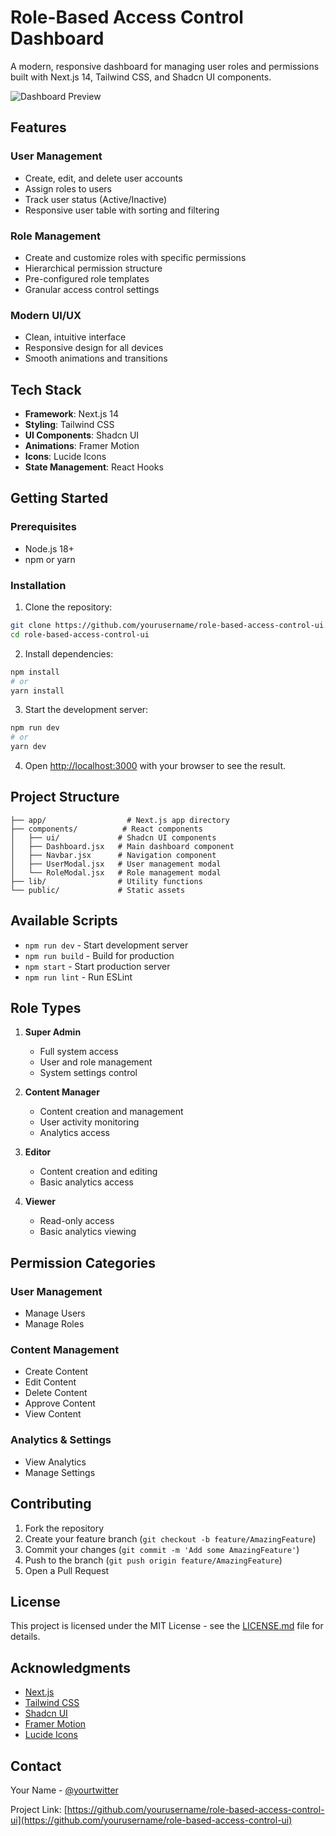 # Role-Based Access Control Dashboard

A modern, responsive dashboard for managing user roles and permissions built with Next.js 14, Tailwind CSS, and Shadcn UI components.

![Dashboard Preview](./public/dashboard.png)

## Features

### User Management
- Create, edit, and delete user accounts
- Assign roles to users
- Track user status (Active/Inactive)
- Responsive user table with sorting and filtering

### Role Management
- Create and customize roles with specific permissions
- Hierarchical permission structure
- Pre-configured role templates
- Granular access control settings

### Modern UI/UX
- Clean, intuitive interface
- Responsive design for all devices
- Smooth animations and transitions

## Tech Stack

- **Framework**: Next.js 14
- **Styling**: Tailwind CSS
- **UI Components**: Shadcn UI
- **Animations**: Framer Motion
- **Icons**: Lucide Icons
- **State Management**: React Hooks

## Getting Started

### Prerequisites

- Node.js 18+ 
- npm or yarn

### Installation

1. Clone the repository:
```bash
git clone https://github.com/yourusername/role-based-access-control-ui.git
cd role-based-access-control-ui
```

2. Install dependencies:
```bash
npm install
# or
yarn install
```

3. Start the development server:
```bash
npm run dev
# or
yarn dev
```

4. Open [http://localhost:3000](http://localhost:3000) with your browser to see the result.

## Project Structure

```
├── app/                  # Next.js app directory
├── components/          # React components
│   ├── ui/             # Shadcn UI components
│   ├── Dashboard.jsx   # Main dashboard component
│   ├── Navbar.jsx      # Navigation component
│   ├── UserModal.jsx   # User management modal
│   └── RoleModal.jsx   # Role management modal
├── lib/                # Utility functions
└── public/             # Static assets
```

## Available Scripts

- `npm run dev` - Start development server
- `npm run build` - Build for production
- `npm start` - Start production server
- `npm run lint` - Run ESLint

## Role Types

1. **Super Admin**
   - Full system access
   - User and role management
   - System settings control

2. **Content Manager**
   - Content creation and management
   - User activity monitoring
   - Analytics access

3. **Editor**
   - Content creation and editing
   - Basic analytics access

4. **Viewer**
   - Read-only access
   - Basic analytics viewing

## Permission Categories

### User Management
- Manage Users
- Manage Roles

### Content Management
- Create Content
- Edit Content
- Delete Content
- Approve Content
- View Content

### Analytics & Settings
- View Analytics
- Manage Settings

## Contributing

1. Fork the repository
2. Create your feature branch (`git checkout -b feature/AmazingFeature`)
3. Commit your changes (`git commit -m 'Add some AmazingFeature'`)
4. Push to the branch (`git push origin feature/AmazingFeature`)
5. Open a Pull Request

## License

This project is licensed under the MIT License - see the [LICENSE.md](LICENSE.md) file for details.

## Acknowledgments

- [Next.js](https://nextjs.org/)
- [Tailwind CSS](https://tailwindcss.com/)
- [Shadcn UI](https://ui.shadcn.com/)
- [Framer Motion](https://www.framer.com/motion/)
- [Lucide Icons](https://lucide.dev/)

## Contact

Your Name - [@yourtwitter](https://twitter.com/yourtwitter)

Project Link: [https://github.com/yourusername/role-based-access-control-ui](https://github.com/yourusername/role-based-access-control-ui)
